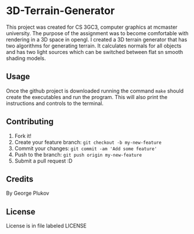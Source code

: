 # 3D-Terrain-Generator
This project was created for CS 3GC3, computer graphics at mcmaster university. The purpose of the assignment was to become comfortable with rendering in a 3D space in opengl. I created a 3D terrain generator that has two algorithms for generating terrain. It calculates normals for all objects and has two light sources which can be switched between flat sn smooth shading models.

## Usage
Once the github project is downloaded running the command ```make``` should create the executables and run the program. This will also print the instructions and controls to the terminal.

## Contributing

1. Fork it!
2. Create your feature branch: `git checkout -b my-new-feature`
3. Commit your changes: `git commit -am 'Add some feature'`
4. Push to the branch: `git push origin my-new-feature`
5. Submit a pull request :D


## Credits

By George Plukov

## License

License is in file labeled LICENSE
